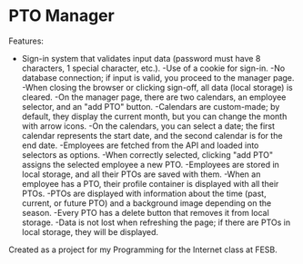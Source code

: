 # PTO Manager


Features:
- Sign-in system that validates input data (password must have 8 characters, 1 special character, etc.).
-Use of a cookie for sign-in.
-No database connection; if input is valid, you proceed to the manager page.
-When closing the browser or clicking sign-off, all data (local storage) is cleared.
-On the manager page, there are two calendars, an employee selector, and an "add PTO" button.
-Calendars are custom-made; by default, they display the current month, but you can change the month with arrow icons.
-On the calendars, you can select a date; the first calendar represents the start date, and the second calendar is for the end date.
-Employees are fetched from the API and loaded into selectors as options.
-When correctly selected, clicking "add PTO" assigns the selected employee a new PTO.
-Employees are stored in local storage, and all their PTOs are saved with them.
-When an employee has a PTO, their profile container is displayed with all their PTOs.
-PTOs are displayed with information about the time (past, current, or future PTO) and a background image depending on the season.
-Every PTO has a delete button that removes it from local storage.
-Data is not lost when refreshing the page; if there are PTOs in local storage, they will be displayed.

Created as a project for my Programming for the Internet class at FESB.
